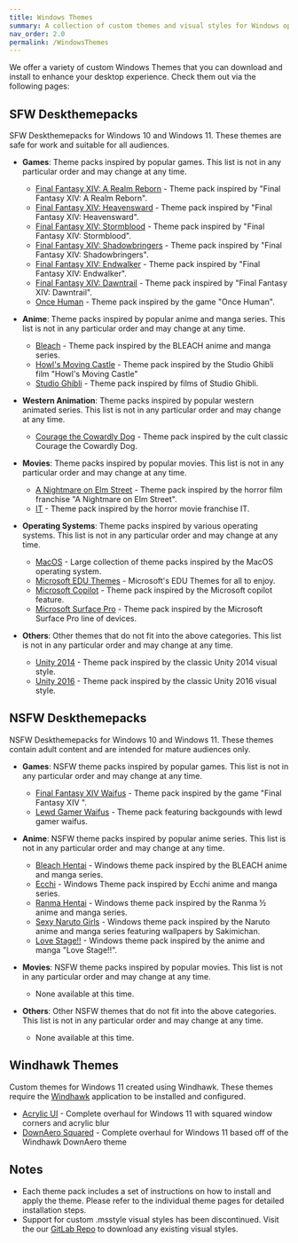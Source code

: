 ```yaml
---
title: Windows Themes
summary: A collection of custom themes and visual styles for Windows operating systems.
nav_order: 2.0
permalink: /WindowsThemes
---
```


We offer a variety of custom Windows Themes that you can download and install to enhance your desktop experience. Check them out via the following pages:

## SFW Deskthemepacks

SFW Deskthemepacks for Windows 10 and Windows 11. These themes are safe for work and suitable for all audiences.

- **Games**: Theme packs inspired by popular games. This list is not in any particular order and may change at any time.

    - [Final Fantasy XIV: A Realm Reborn](https://the-back-room.info/WindowsThemes/Deskthemepacks/FFXIVARealmReborn) - Theme pack inspired by "Final Fantasy XIV: A Realm Reborn".
    - [Final Fantasy XIV: Heavensward](https://the-back-room.info/WindowsThemes/Deskthemepacks/FFXIVHeavensward) - Theme pack inspired by "Final Fantasy XIV: Heavensward".
    - [Final Fantasy XIV: Stormblood](https://the-back-room.info/WindowsThemes/Deskthemepacks/FFXIVStormblood) - Theme pack inspired by "Final Fantasy XIV: Stormblood".
    - [Final Fantasy XIV: Shadowbringers](https://the-back-room.info/WindowsThemes/Deskthemepacks/FFXIVShadowbringers) - Theme pack inspired by "Final Fantasy XIV: Shadowbringers".
    - [Final Fantasy XIV: Endwalker](https://the-back-room.info/WindowsThemes/Deskthemepacks/FFXIVEW) - Theme pack inspired by "Final Fantasy XIV: Endwalker".
    - [Final Fantasy XIV: Dawntrail](https://the-back-room.info/WindowsThemes/Deskthemepacks/FFXIVDawntrail) - Theme pack inspired by "Final Fantasy XIV: Dawntrail".
    - [Once Human](https://the-back-room.info/WindowsThemes/Deskthemepacks/OnceHuman) - Theme pack inspired by the game "Once Human".

- **Anime**: Theme packs inspired by popular anime and manga series. This list is not in any particular order and may change at any time.
    
    - [Bleach](https://the-back-room.info/WindowsThemes/Deskthemepacks/BLEACH) - Theme pack inspired by the BLEACH anime and manga series.
    - [Howl's Moving Castle](https://the-back-room.info/WindowsThemes/Deskthemepacks/HowlsMovingCastle) - Theme pack inspired by the Studio Ghibli film "Howl's Moving Castle"
    - [Studio Ghibli](https://the-back-room.info/WindowsThemes/Deskthemepacks/StudioGhibli) - Theme pack inspired by films of Studio Ghibli.

- **Western Animation**: Theme packs inspired by popular western animated series. This list is not in any particular order and may change at any time.

    - [Courage the Cowardly Dog](https://the-back-room.info/WindowsThemes/Deskthemepacks/CourageTCD) - Theme pack inspired by the cult classic Courage the Cowardly Dog.

- **Movies**: Theme packs inspired by popular movies. This list is not in any particular order and may change at any time.

    - [A Nightmare on Elm Street](https://the-back-room.info/WindowsThemes/Deskthemepacks/ANightmareOnElmStreet) - Theme pack inspired by the horror film franchise "A Nightmare on Elm Street".
    - [IT](https://the-back-room.info/WindowsThemes/Deskthemepacks/IT) - Theme pack inspired by the horror movie franchise IT.

- **Operating Systems**: Theme packs inspired by various operating systems. This list is not in any particular order and may change at any time.

    - [MacOS](https://the-back-room.info/WindowsThemes/Deskthemepacks/MacOS) - Large collection of theme packs inspired by the MacOS operating system.
    - [Microsoft EDU Themes](https://the-back-room.info/WindowsThemes/Deskthemepacks/MicrosoftEDUThemes) - Microsoft's EDU Themes for all to enjoy.
    - [Microsoft Copilot](https://the-back-room.info/WindowsThemes/Deskthemepacks/MicrosoftCopilot) - Theme pack inspired by the Microsoft copilot feature.
    - [Microsoft Surface Pro](https://the-back-room.info/WindowsThemes/Deskthemepacks/MicrosoftSurfacePro) - Theme pack inspired by the Microsoft Surface Pro line of devices.

- **Others**: Other themes that do not fit into the above categories. This list is not in any particular order and may change at any time.

    - [Unity 2014](https://the-back-room.info/WindowsThemes/Deskthemepacks/Unity2014) - Theme pack inspired by the classic Unity 2014 visual style.
    - [Unity 2016](https://the-back-room.info/WindowsThemes/Deskthemepacks/Unity2016) - Theme pack inspired by the classic Unity 2016 visual style.


## NSFW Deskthemepacks

NSFW Deskthemepacks for Windows 10 and Windows 11. These themes contain adult content and are intended for mature audiences only.

- **Games**: NSFW theme packs inspired by popular games. This list is not in any particular order and may change at any time.

    - [Final Fantasy XIV Waifus](https://the-back-room.info/WindowsThemes/Deskthemepacks/FinalFantasyXIVWaifus) - Theme pack inspired by the game "Final Fantasy XIV ".
    - [Lewd Gamer Waifus](https://the-back-room.info/WindowsThemes/Deskthemepacks/LewdGamerWaifus) - Theme pack featuring backgounds with lewd gamer waifus.

- **Anime**: NSFW theme packs inspired by popular anime series. This list is not in any particular order and may change at any time.

    - [Bleach Hentai](https://the-back-room.info/WindowsThemes/Deskthemepacks/BLEACHHentai) - Windows theme pack inspired by the BLEACH anime and manga series.
    - [Ecchi](https://the-back-room.info/WindowsThemes/Deskthemepacks/Ecchi) - Windows Theme pack inspired by Ecchi anime and manga series.
    - [Ranma Hentai](https://the-back-room.info/WindowsThemes/Deskthemepacks/RanmaHentai) - Windows theme pack inspired by the Ranma ½ anime and manga series.
    - [Sexy Naruto Girls](https://the-back-room.info/WindowsThemes/Deskthemepacks/SexyNarutoGirls) - Windows theme pack inspired by the Naruto anime and manga series featuring wallpapers by Sakimichan.
    - [Love Stage!!](https://the-back-room.info/WindowsThemes/Deskthemepacks/LoveStage) - Windows theme pack inspired by the anime and manga "Love Stage!!".

- **Movies**: NSFW theme packs inspired by popular movies. This list is not in any particular order and may change at any time.

    - None available at this time.

- **Others**: Other NSFW themes that do not fit into the above categories. This list is not in any particular order and may change at any time.

    - None available at this time.

## Windhawk Themes

Custom themes for Windows 11 created using Windhawk. These themes require the [Windhawk](https://windhawk.net) application to be installed and configured.

- [Acrylic UI](https://the-back-room.info/WindowsThemes/WindhawkThemes/AcrylicUI) - Complete overhaul for Windows 11 with squared window corners and acrylic blur
- [DownAero Squared](https://the-back-room.info/WindowsThemes/WindhawkThemes/DownAeroSquared) - Complete overhaul for Windows 11 based off of the Windhawk DownAero theme

## Notes

- Each theme pack includes a set of instructions on how to install and apply the theme. Please refer to the individual theme pages for detailed installation steps.
- Support for custom .msstyle visual styles has been discontinued. Visit the our [GitLab Repo](https://gitlab.com/the-back-room/) to download any existing visual styles.